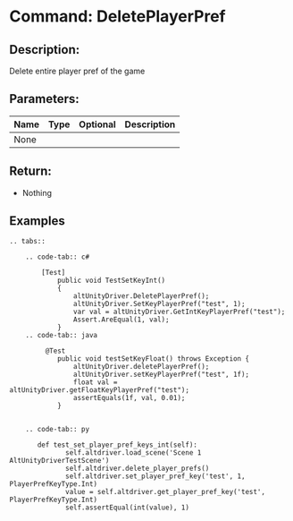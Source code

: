 # Command: DeletePlayerPref

## Description:

Delete entire player pref of the game

## Parameters:

|      Name       |     Type      | Optional | Description |
| --------------- | ------------- | -------- | ----------- |
|None|
## Return:
- Nothing

## Examples
```eval_rst
.. tabs::

    .. code-tab:: c#

        [Test]
            public void TestSetKeyInt()
            {
                altUnityDriver.DeletePlayerPref();
                altUnityDriver.SetKeyPlayerPref("test", 1);
                var val = altUnityDriver.GetIntKeyPlayerPref("test");
                Assert.AreEqual(1, val);
            }
    .. code-tab:: java

         @Test
            public void testSetKeyFloat() throws Exception {
                altUnityDriver.deletePlayerPref();
                altUnityDriver.setKeyPlayerPref("test", 1f);
                float val = altUnityDriver.getFloatKeyPlayerPref("test");
                assertEquals(1f, val, 0.01);
            }


    .. code-tab:: py

       def test_set_player_pref_keys_int(self):
              self.altdriver.load_scene('Scene 1 AltUnityDriverTestScene')
              self.altdriver.delete_player_prefs()
              self.altdriver.set_player_pref_key('test', 1, PlayerPrefKeyType.Int)
              value = self.altdriver.get_player_pref_key('test', PlayerPrefKeyType.Int)
              self.assertEqual(int(value), 1)
```

